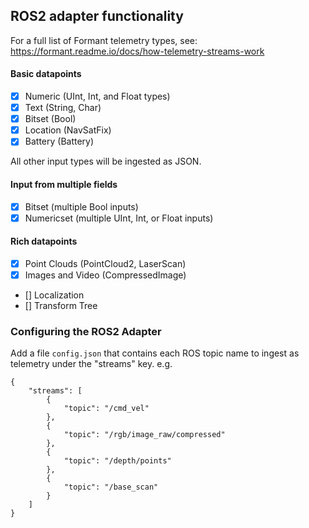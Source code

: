## ROS2 adapter functionality

For a full list of Formant telemetry types, see: https://formant.readme.io/docs/how-telemetry-streams-work

#### Basic datapoints
- [x] Numeric (UInt, Int, and Float types)
- [x] Text (String, Char)
- [x] Bitset (Bool)
- [x] Location (NavSatFix)
- [x] Battery (Battery)

All other input types will be ingested as JSON.

#### Input from multiple fields
- [x] Bitset (multiple Bool inputs)
- [x] Numericset (multiple UInt, Int, or Float inputs)

#### Rich datapoints
- [x] Point Clouds (PointCloud2, LaserScan)
- [x] Images and Video (CompressedImage)
- [] Localization
- [] Transform Tree

### Configuring the ROS2 Adapter

Add a file `config.json` that contains each ROS topic name to ingest as telemetry under the "streams" key. e.g.

```
{
    "streams": [
        {
            "topic": "/cmd_vel"
        },
        {
            "topic": "/rgb/image_raw/compressed"
        },
        {
            "topic": "/depth/points"
        },
        {
            "topic": "/base_scan"
        }
    ]
}
```
